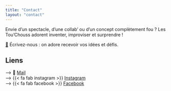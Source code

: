 ```yaml
---
title: "Contact"
layout: "contact"
---
```


Envie d’un spectacle, d’une collab’ ou d’un concept complètement fou ? Les Tou’Chouss adorent inventer, improviser et surprendre !

[📩](mailto:placeimpro@gmail.com) Écrivez-nous : on adore recevoir vos idées et défis.

## Liens

[comment]: <> (TODO: utiliser un shortcode pour récupérer les paramètres des réseaux sociaux)

--> 📨 [Mail](mailto:placeimpro@gmail.com)  
--> {{< fa fab instagram >}} [Instagram](https://www.instagram.com/lestouchouss)  
--> {{< fa fab facebook >}} [Facebook](https://www.facebook.com/touchoussimpro)  
